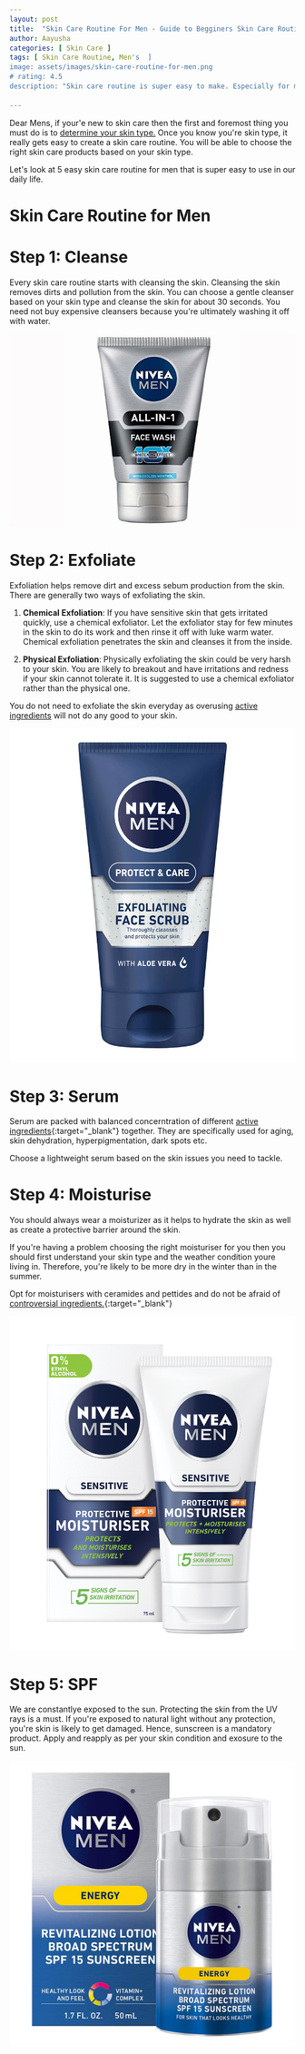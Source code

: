 ```yaml
---
layout: post
title:  "Skin Care Routine For Men - Guide to Begginers Skin Care Routine"
author: Aayusha
categories: [ Skin Care ]
tags: [ Skin Care Routine, Men's  ]
image: assets/images/skin-care-routine-for-men.png
# rating: 4.5
description: "Skin care routine is super easy to make. Especially for men who think they do not need one just because they're men. The skin has no gender and skin care routine is important for all skin types. You do need a solid men's skin care routine."

---
```



Dear Mens, if your'e new to skin care then the first and foremost thing you must do is to <a href="https://www.sheenycare.com/determine-your-skin-type/" target="_blank">determine your skin type.</a> Once you know you're skin type, it really gets easy to create a skin care routine. You will be able to choose the right skin care products based on your skin type.

Let's look at 5 easy skin care routine for men that is super easy to use in our daily life.

# Skin Care Routine for Men

# Step 1: Cleanse
Every skin care routine starts with cleansing the skin. Cleansing the skin removes dirts and pollution from the skin. You can choose a gentle cleanser based on your skin type and cleanse the skin for about 30 seconds. You need not buy expensive cleansers because you're ultimately washing it off with water.

![Nivea Face Wash For Men](/assets/images/nivea-face-wash-men.jpg "Nivea Face Wash For Men")

# Step 2: Exfoliate
Exfoliation helps remove dirt and excess sebum production from the skin. There are generally two ways of exfoliating the skin.

1. **Chemical Exfoliation**: If you have sensitive skin that gets irritated quickly, use a chemical exfoliator. Let the exfoliator stay for few minutes in the skin to do its work and then rinse it off with luke warm water.
Chemical exfoliation penetrates the skin and cleanses it from the inside.

2. **Physical Exfoliation**: Physically exfoliating the skin could be very harsh to your skin. You are likely to breakout and have irritations and redness if your skin cannot tolerate it. It is suggested to use a chemical exfoliator rather than the physical one.

You do not need to exfoliate the skin everyday as overusing <a href="https://www.sheenycare.com/active-ingredients-for-skin-care/" target="_blank">active ingredients</a> will not do any good to your skin.

![Clinique For Men Exfoliating Tonic](/assets/images/exfoliator-for-men.png "Clinique For Men Exfoliating Tonic")

# Step 3: Serum
Serum are packed with balanced concerntration of different [active ingredients](https://sheenycare.com/active-ingredients-for-skin-care/){:target="_blank"} together. They are specifically used for aging, skin dehydration, hyperpigmentation, dark spots etc. 

Choose a lightweight serum based on the skin issues you need to tackle.

# Step 4: Moisturise
You should always wear a moisturizer as it helps to hydrate the skin as well as create a protective barrier around the skin.

If you're having a problem choosing the right moisturiser for you then you should first understand your skin type and the weather condition youre living in. Therefore, you're likely to be more dry in the winter than in the summer.

Opt for moisturisers with ceramides and pettides and do not be afraid of [controversial ingredients.](https://sheenycare.com/tags#Controversial-Ingredients){:target="_blank"}

![NIVEA MEN Sensitive Protective Moisturiser SPF15](/assets/images/nivea-moisturizer-for-men.png "NIVEA MEN Sensitive Protective Moisturiser SPF15")

# Step 5: SPF
We are constantlye exposed to the sun. Protecting the skin from the UV rays is a must. If you're exposed to natural light without any protection, you're skin is likely to get damaged.
Hence, sunscreen is a mandatory product. Apply and reapply as per your skin condition and exosure to the sun. 

![NIVEA Men Energy Lotion - Broad Spectrum SPF 15 Sunscreen](/assets/images/nivea-sunscreen.jpg "NIVEA Men Energy Lotion - Broad Spectrum SPF 15 Sunscreen")



